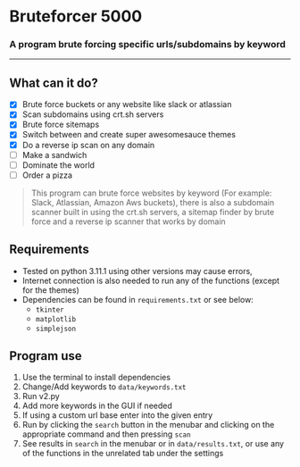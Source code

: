 # Bruteforcer 5000
### A program brute forcing specific urls/subdomains by keyword

---

## What can it do?
- [x] Brute force buckets or any website like slack or atlassian
- [x] Scan subdomains using crt.sh servers
- [x] Brute force sitemaps
- [x] Switch between and create super awesomesauce themes
- [x] Do a reverse ip scan on any domain
- [ ] Make a sandwich
- [ ] Dominate the world
- [ ] Order a pizza 

>This program can brute force websites by keyword (For example: Slack, Atlassian, Amazon Aws buckets), there is also a subdomain scanner built in using the crt.sh servers, a sitemap finder by brute force and a reverse ip scanner that works by domain

## Requirements
- Tested on python 3.11.1 using other versions may cause errors,
- Internet connection is also needed to run any of the functions (except for the themes)
- Dependencies can be found in `requirements.txt` or see below:
    - `tkinter`
    - `matplotlib`
    - `simplejson`

## Program use
1. Use the terminal to install dependencies
2. Change/Add keywords to `data/keywords.txt`
2. Run v2.py
3. Add more keywords in the GUI if needed
4. If using a custom url base enter into the given entry
5. Run by clicking the `search` button in the menubar and clicking on the appropriate command and then pressing `scan` 
6. See results in `search` in the menubar or in `data/results.txt`, or use any of the functions in the unrelated tab under the settings